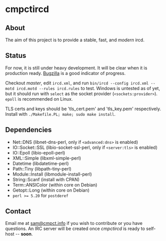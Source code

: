cmpctircd
=========

About
-----
The aim of this project is to provide a stable, fast, and *modern* ircd.

Status
-----
For now, it is still under heavy development. It will be clear when it is production ready. 
[Bugzilla](https://bugs.cmpct.info/) is a good indicator of progress.

Checkout *master*, edit `ircd.xml`, and run `bin/ircd --config ircd.xml --motd ircd.motd --rules ircd.rules` to test.
Windows is untested as of yet, but it should run with `select` as the socket provider  (`<sockets:provider>`). `epoll` is 
recommended on Linux.

TLS certs and keys should be 'tls\_cert.pem' and 'tls\_key.pem' respectively. Install with `./Makefile.PL; make; sudo make
install`.

Dependencies
------------
* Net::DNS (libnet-dns-perl, only if `<advanced:dns>` is enabled)
* IO::Socket::SSL (libio-socket-ssl-perl, only if `<server:tls>` is enabled)
* IO::Epoll (libio-epoll-perl)
* XML::Simple (libxml-simple-perl)
* Datetime (libdatetime-perl)
* Path::Tiny (libpath-tiny-perl)
* Module::Install (libmodule-install-perl)
* String::Scanf (install with CPAN)
* Term::ANSIColor (within core on Debian)
* Getopt::Long (within core on Debian)
* `perl >= 5.20` for `postderef`

Contact
-------
Email me at sam@cmpct.info if you wish to contribute or you have questions.
An IRC server will be created once *cmpctircd* is ready to self-host -- **soon**.
